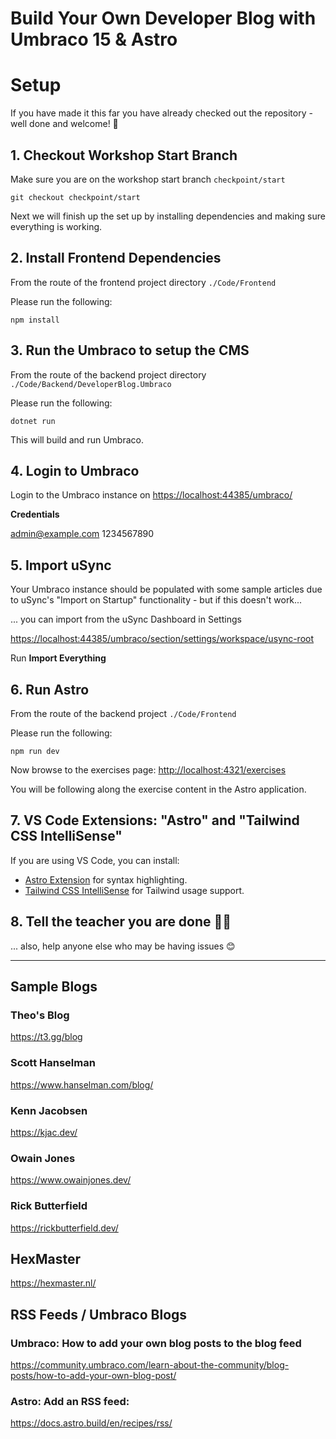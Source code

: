 # Build Your Own Developer Blog with Umbraco 15 & Astro

# Setup

If you have made it this far you have already checked out the repository - well done and welcome! 👋

## 1. Checkout Workshop Start Branch

Make sure you are on the workshop start branch `checkpoint/start`

```
git checkout checkpoint/start
```

Next we will finish up the set up by installing dependencies and making sure everything is working.

## 2. Install Frontend Dependencies

From the route of the frontend project directory `./Code/Frontend`

Please run the following:

```
npm install
```

## 3. Run the Umbraco to setup the CMS

From the route of the backend project directory `./Code/Backend/DeveloperBlog.Umbraco`

Please run the following:

```
dotnet run
```

This will build and run Umbraco.

## 4. Login to Umbraco

Login to the Umbraco instance on [https://localhost:44385/umbraco/](https://localhost:44385/umbraco/)

**Credentials**

admin@example.com
1234567890

## 5. Import uSync

Your Umbraco instance should be populated with some sample articles due to uSync's "Import on Startup" functionality - but if this doesn't work...

... you can import from the uSync Dashboard in Settings

[https://localhost:44385/umbraco/section/settings/workspace/usync-root](https://localhost:44385/umbraco/section/settings/workspace/usync-root)

Run **Import Everything**

## 6. Run Astro

From the route of the backend project `./Code/Frontend`

Please run the following:

```
npm run dev
```

Now browse to the exercises page: [http://localhost:4321/exercises](http://localhost:4321/exercises)

You will be following along the exercise content in the Astro application.

## 7. VS Code Extensions: "Astro" and "Tailwind CSS IntelliSense"  

If you are using VS Code, you can install:
- [Astro Extension](https://marketplace.visualstudio.com/items?itemName=astro-build.astro-vscode) for syntax highlighting.
- [Tailwind CSS IntelliSense](https://marketplace.visualstudio.com/items?itemName=bradlc.vscode-tailwindcss) for Tailwind usage support.

## 8. Tell the teacher you are done 🙋‍♀️

... also, help anyone else who may be having issues 😊

---

## Sample Blogs

### Theo's Blog

https://t3.gg/blog

### Scott Hanselman

https://www.hanselman.com/blog/

### Kenn Jacobsen

https://kjac.dev/

### Owain Jones

https://www.owainjones.dev/

### Rick Butterfield

https://rickbutterfield.dev/

## HexMaster

https://hexmaster.nl/

## RSS Feeds / Umbraco Blogs

### Umbraco: How to add your own blog posts to the blog feed

https://community.umbraco.com/learn-about-the-community/blog-posts/how-to-add-your-own-blog-post/

### Astro: Add an RSS feed:

https://docs.astro.build/en/recipes/rss/
